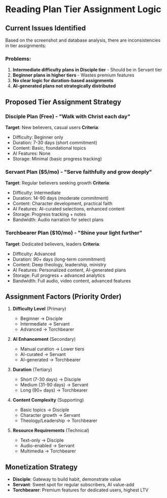 # Reading Plan Tier Assignment Logic

## Current Issues Identified
Based on the screenshot and database analysis, there are inconsistencies in tier assignments:

### Problems:
1. **Intermediate difficulty plans in Disciple tier** - Should be in Servant tier
2. **Beginner plans in higher tiers** - Wastes premium features
3. **No clear logic for duration-based assignments**
4. **AI-generated plans not strategically distributed**

## Proposed Tier Assignment Strategy

### Disciple Plan (Free) - "Walk with Christ each day"
**Target**: New believers, casual users
**Criteria**:
- Difficulty: Beginner only
- Duration: 7-30 days (short commitment)
- Content: Basic, foundational topics
- AI Features: None
- Storage: Minimal (basic progress tracking)

### Servant Plan ($5/mo) - "Serve faithfully and grow deeply"  
**Target**: Regular believers seeking growth
**Criteria**:
- Difficulty: Intermediate
- Duration: 14-90 days (moderate commitment)
- Content: Character development, practical faith
- AI Features: AI-curated selections, enhanced content
- Storage: Progress tracking + notes
- Bandwidth: Audio narration for select plans

### Torchbearer Plan ($10/mo) - "Shine your light further"
**Target**: Dedicated believers, leaders
**Criteria**:
- Difficulty: Advanced
- Duration: 90+ days (long-term commitment)
- Content: Deep theology, leadership, ministry
- AI Features: Personalized content, AI-generated plans
- Storage: Full progress + advanced analytics
- Bandwidth: Full audio, video content, advanced features

## Assignment Factors (Priority Order)

1. **Difficulty Level** (Primary)
   - Beginner → Disciple
   - Intermediate → Servant  
   - Advanced → Torchbearer

2. **AI Enhancement** (Secondary)
   - Manual curation → Lower tiers
   - AI-curated → Servant
   - AI-generated → Torchbearer

3. **Duration** (Tertiary)
   - Short (7-30 days) → Disciple
   - Medium (31-90 days) → Servant
   - Long (90+ days) → Torchbearer

4. **Content Complexity** (Supporting)
   - Basic topics → Disciple
   - Character growth → Servant
   - Theology/Leadership → Torchbearer

5. **Resource Requirements** (Technical)
   - Text-only → Disciple
   - Audio-enabled → Servant
   - Multimedia → Torchbearer

## Monetization Strategy
- **Disciple**: Gateway to build habit, demonstrate value
- **Servant**: Sweet spot for regular subscribers, AI value-add
- **Torchbearer**: Premium features for dedicated users, highest LTV